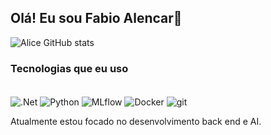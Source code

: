 ## Olá! Eu sou Fabio Alencar👋

![Alice GitHub stats](https://github-readme-stats.vercel.app/api?username=alencarcfabio&show_icons=true&theme=dracula)


### Tecnologias que eu uso
<div style="display: inline-block"> <br/>
  <img src="https://img.shields.io/badge/.net-512BD4?style=for-the-badge&logo=dotnet&logoColor=white" alt=".Net" align="center"> 
  <img src="https://img.shields.io/badge/python-3776AB?style=for-the-badge&logo=python&logoColor=white" alt="Python" align="center"> 
  <img src="https://img.shields.io/badge/mlflow-0194E2?style=for-the-badge&logo=mlflow&logoColor=white" alt="MLflow" align="center"> 
  <img src="https://img.shields.io/badge/docker-2496ED?style=for-the-badge&logo=docker&logoColor=white" alt="Docker" align="center"> 
  <img src="https://img.shields.io/badge/git-E44C30?style=for-the-badge&logo=git&logoColor=white" alt="git" align="center">
</div> <br/>

Atualmente estou focado no desenvolvimento back end e AI.
